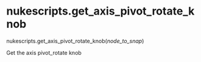 # nukescripts.get_axis_pivot_rotate_knob
nukescripts.get_axis_pivot_rotate_knob(_node_to_snap_)

Get the axis pivot_rotate knob